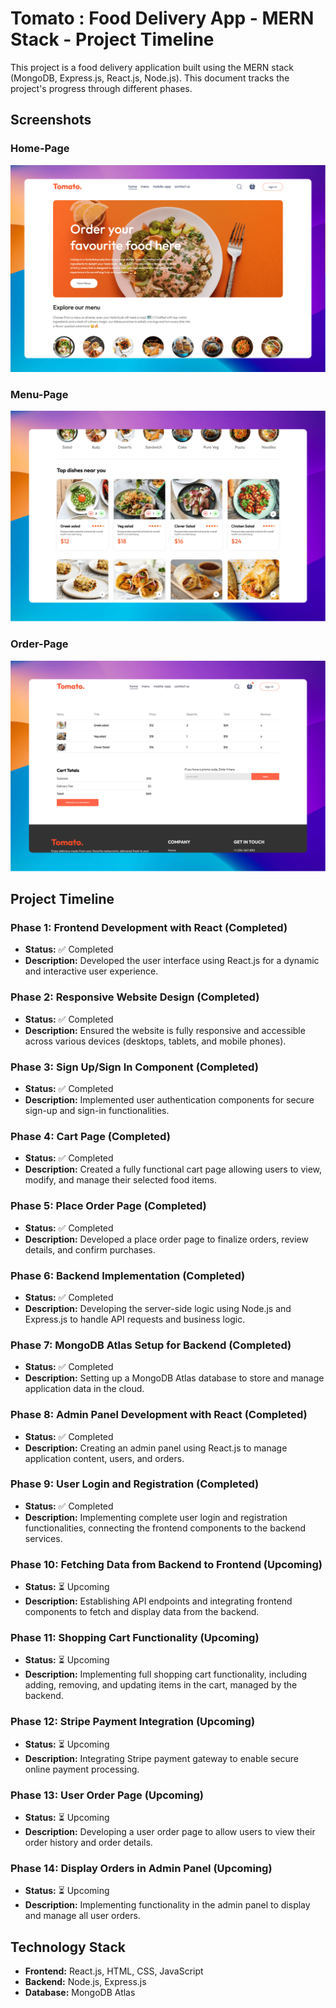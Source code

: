 # Tomato : Food Delivery App - MERN Stack - Project Timeline

This project is a food delivery application built using the MERN stack (MongoDB, Express.js, React.js, Node.js). This document tracks the project's progress through different phases.

## Screenshots
### Home-Page
![Home Page Screenshot](./frontend/imgs/screenshot.png)
### Menu-Page
![Menu Page Screenshot](./frontend/imgs/screenshot-2.png)
### Order-Page
![Order Page Screenshot](./frontend/imgs/screenshot-3.png)

## Project Timeline

### Phase 1: Frontend Development with React (Completed)
*   **Status:** ✅ Completed
*   **Description:** Developed the user interface using React.js for a dynamic and interactive user experience.

### Phase 2: Responsive Website Design (Completed)
*   **Status:** ✅ Completed
*   **Description:** Ensured the website is fully responsive and accessible across various devices (desktops, tablets, and mobile phones).

### Phase 3: Sign Up/Sign In Component (Completed)
*   **Status:** ✅ Completed
*   **Description:** Implemented user authentication components for secure sign-up and sign-in functionalities.

### Phase 4: Cart Page (Completed)
*   **Status:** ✅ Completed
*   **Description:** Created a fully functional cart page allowing users to view, modify, and manage their selected food items.

### Phase 5: Place Order Page (Completed)
*   **Status:** ✅ Completed
*   **Description:** Developed a place order page to finalize orders, review details, and confirm purchases.

### Phase 6: Backend Implementation (Completed)
*   **Status:** ✅ Completed
*   **Description:** Developing the server-side logic using Node.js and Express.js to handle API requests and business logic.

### Phase 7: MongoDB Atlas Setup for Backend (Completed)
*   **Status:** ✅ Completed
*   **Description:** Setting up a MongoDB Atlas database to store and manage application data in the cloud.

### Phase 8: Admin Panel Development with React (Completed)
*   **Status:** ✅ Completed
*   **Description:** Creating an admin panel using React.js to manage application content, users, and orders.

### Phase 9: User Login and Registration (Completed)
*   **Status:** ✅ Completed
*   **Description:** Implementing complete user login and registration functionalities, connecting the frontend components to the backend services.

### Phase 10: Fetching Data from Backend to Frontend (Upcoming)
*   **Status:** ⏳ Upcoming
*   **Description:** Establishing API endpoints and integrating frontend components to fetch and display data from the backend.

### Phase 11: Shopping Cart Functionality (Upcoming)
*   **Status:** ⏳ Upcoming
*   **Description:** Implementing full shopping cart functionality, including adding, removing, and updating items in the cart, managed by the backend.

### Phase 12: Stripe Payment Integration (Upcoming)
*   **Status:** ⏳ Upcoming
*   **Description:** Integrating Stripe payment gateway to enable secure online payment processing.

### Phase 13: User Order Page (Upcoming)
*   **Status:** ⏳ Upcoming
*   **Description:** Developing a user order page to allow users to view their order history and order details.

### Phase 14: Display Orders in Admin Panel (Upcoming)
*   **Status:** ⏳ Upcoming
*   **Description:** Implementing functionality in the admin panel to display and manage all user orders.


## Technology Stack

*   **Frontend:** React.js, HTML, CSS, JavaScript
*   **Backend:** Node.js, Express.js
*   **Database:** MongoDB Atlas
